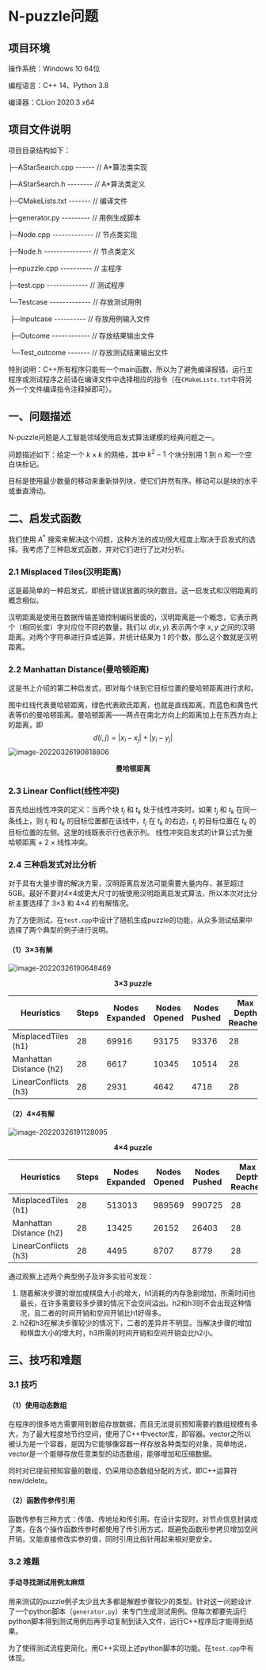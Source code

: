 # N-puzzle问题

## 项目环境

操作系统：Windows 10 64位

编程语言：C++ 14、Python 3.8

编译器：CLion 2020.3 x64 

## 项目文件说明

项目目录结构如下：

├─AStarSearch.cpp ------ // A*算法类实现

├─AStarSearch.h -------- // A*算法类定义

├─CMakeLists.txt ------- // 编译文件

├─generator.py --------- // 用例生成脚本

├─Node.cpp ------------- // 节点类实现

├─Node.h --------------- // 节点类定义

├─npuzzle.cpp ---------- // 主程序

├─test.cpp ------------- // 测试程序

└─Testcase ------------- // 存放测试用例

​    ├─Inputcase ---------- // 存放用例输入文件

​    ├─Outcome ------------ // 存放结果输出文件

​    └─Test_outcome ------- // 存放测试结果输出文件

特别说明：C++所有程序只能有一个main函数，所以为了避免编译报错，运行主程序或测试程序之前请在编译文件中选择相应的指令（在`CMakeLists.txt`中将另外一个文件编译指令注释掉即可）。

##  一、问题描述

N-puzzle问题是人工智能领域使用启发式算法建模的经典问题之一。

问题描述如下：给定一个 $k × k$ 的网格，其中 $k^2 - 1$ 个块分别用 $1$ 到 $n$ 和一个空白块标记。 

目标是使用最少数量的移动来重新排列块，使它们井然有序。移动可以是块的水平或垂直滑动。

## 二、启发式函数

我们使用 $A^*$ 搜索来解决这个问题，这种方法的成功很大程度上取决于启发式的选择。我考虑了三种启发式函数，并对它们进行了比对分析。

### 2.1 Misplaced Tiles(汉明距离)

这是最简单的一种启发式，即统计错误放置的块的数目。这一启发式和汉明距离的概念相似。

汉明距离是使用在数据传输差错控制编码里面的，汉明距离是一个概念，它表示两个（相同长度）字对应位不同的数量，我们以 $d(x,y)$ 表示两个字 $x,y$ 之间的汉明距离。对两个字符串进行异或运算，并统计结果为 1 的个数，那么这个数就是汉明距离。

### 2.2 Manhattan Distance(曼哈顿距离)

这是书上介绍的第二种启发式，即对每个块到它目标位置的曼哈顿距离进行求和。

图中红线代表曼哈顿距离，绿色代表欧氏距离，也就是直线距离，而蓝色和黄色代表等价的曼哈顿距离。曼哈顿距离——两点在南北方向上的距离加上在东西方向上的距离，即
$$
d(i,j)=|x_i-x_j|+|y_i-y_j|
$$
![image-20220326190818806](https://s2.loli.net/2022/03/26/pXRuWCoPQ8tfcSJ.png)

<div align="center">
    <b>曼哈顿距离</b>
</div>


### 2.3 Linear Conflict(线性冲突)

首先给出线性冲突的定义：当两个块 $t_j$ 和 $t_k$ 处于线性冲突时，如果 $t_j$ 和 $t_k$ 在同一条线上，则 $t_j$ 和 $t_k$ 的目标位置都在该线中，$t_j$ 在 $t_k$ 的右边，$t_j$ 的目标位置在    $t_k$ 的目标位置的左侧。这里的线既表示行也表示列。
线性冲突启发式的计算公式为曼哈顿距离 + 2 × 线性冲突。

### 2.4 三种启发式对比分析

对于具有大量步骤的解决方案，汉明距离启发法可能需要大量内存，甚至超过5GB。最好不要对4×4或更大尺寸的板使用汉明距离启发式算法，所以本次对比分析主要选择了 3×3 和 4×4 的有解情况。

为了方便测试，在`test.cpp`中设计了随机生成puzzle的功能，从众多测试结果中选择了两个典型的例子进行说明。

#### （1）3×3有解

![image-20220326190648469](https://s2.loli.net/2022/03/26/8XozJCk4DSmOtP3.png)

<div align="center">
    <b>3×3 puzzle</b>
</div>


| Heuristics              | Steps | Nodes Expanded | Nodes Opened | Nodes Pushed | Max Depth Reached | Execution Time(ms) |
| ----------------------- | ----- | -------------- | ------------ | ------------ | ----------------- | ------------------ |
| MisplacedTiles (h1)     | 28    | 69916          | 93175        | 93376        | 28                | 1147.58            |
| Manhattan Distance (h2) | 28    | 6617           | 10345        | 10514        | 28                | 90.02              |
| LinearConflicts (h3)    | 28    | 2931           | 4642         | 4718         | 28                | 38.002             |

#### （2）4×4有解

![image-20220326191128095](https://s2.loli.net/2022/03/26/OUNQrAFTBkch2gL.png)

<div align="center">
    <b>4×4 puzzle</b>
</div>


| Heuristics              | Steps | Nodes Expanded | Nodes Opened | Nodes Pushed | Max Depth Reached | Execution Time(ms) |
| ----------------------- | ----- | -------------- | ------------ | ------------ | ----------------- | ------------------ |
| MisplacedTiles (h1)     | 28    | 513013         | 989569       | 990725       | 28                | 15829.6            |
| Manhattan Distance (h2) | 28    | 13425          | 26152        | 26403        | 28                | 332.076            |
| LinearConflicts (h3)    | 28    | 4495           | 8707         | 8779         | 28                | 96.035             |

通过观察上述两个典型例子及许多实验可发现：

1. 随着解决步骤的增加或棋盘大小的增大，h1消耗的内存急剧增加，所需时间也最长，在许多需要较多步骤的情况下会空间溢出。h2和h3则不会出现这种情况，且二者的时间开销和空间开销比h1好得多。
2. h2和h3在解决步骤较少的情况下，二者的差异并不明显。当解决步骤的增加和棋盘大小的增大时，h3所需的时间开销和空间开销会比h2小。

## 三、技巧和难题

### 3.1 技巧

#### （1）使用动态数组

在程序的很多地方需要用到数组存放数据，而且无法提前预知需要的数组规模有多大，为了最大程度地节约空间，使用了C++中vector库，即容器。vector之所以被认为是一个容器，是因为它能够像容器一样存放各种类型的对象，简单地说，vector是一个能够存放任意类型的动态数组，能够增加和压缩数据。

同时对已提前预知容量的数组，仍采用动态数组分配的方式，即C++运算符new/delete。

#### （2）函数传参传引用 

函数传参有三种方式：传值、传地址和传引用。在设计实现时，对节点信息封装成了类，在各个操作函数传参时都使用了传引用方式，既避免函数形参拷贝增加空间开销，又能直接修改实参的值，同时引用比指针用起来相对更安全。

### 3.2 难题

#### 手动寻找测试用例太麻烦

用来测试的puzzle例子太少且大多都是解题步骤较少的类型。针对这一问题设计了一个python脚本（`generator.py`）来专门生成测试用例。但每次都要先运行python脚本得到测试用例后再手动复制到读入文件，运行C++程序后才能得到结果。

为了使得测试流程更简化，用C++实现上述python脚本的功能。在`test.cpp`中有体现。